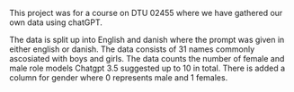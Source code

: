 This project was for a course on DTU 02455 where we have gathered our own data using chatGPT.

The data is split up into English and danish where the prompt was given in either english or danish.
The data consists of 31 names commonly ascosiated with boys and girls.
The data counts the number of female and male role models Chatgpt 3.5 suggested up to 10 in total. 
There is added a column for gender where 0 represents male and 1 females.

